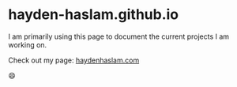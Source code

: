 # hayden-haslam.github.io

I am primarily using this page to document the current projects I am working on.

Check out my page: [haydenhaslam.com](https://www.haydenhaslam.com)

:smile:
